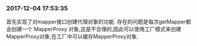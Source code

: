 ### 2017-12-04 17:53:35
首先实现了对mapper接口创建代理对象的功能.
存在的问题是每次getMapper都会创建一个 MapperProxy 对象,这是不合理的,因此可以使用工厂模式来创建MapperProxy对象,在工厂中可以缓存MapperProxy对象.


